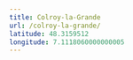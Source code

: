 ```yaml
---
title: Colroy-la-Grande
url: /colroy-la-grande/
latitude: 48.3159512
longitude: 7.1118060000000005
---
```

